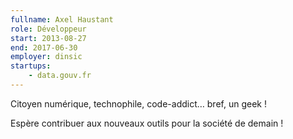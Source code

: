 ```yaml
---
fullname: Axel Haustant
role: Développeur
start: 2013-08-27
end: 2017-06-30
employer: dinsic
startups:
    - data.gouv.fr
---
```


Citoyen numérique, technophile, code-addict… bref, un geek !

Espère contribuer aux nouveaux outils pour la société de demain !
